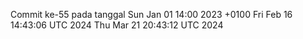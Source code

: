 Commit ke-55 pada tanggal Sun Jan 01 14:00 2023 +0100
Fri Feb 16 14:43:06 UTC 2024
Thu Mar 21 20:43:12 UTC 2024
